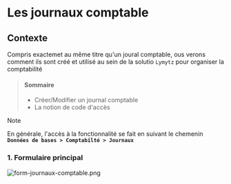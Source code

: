 # Les journaux comptable

## Contexte

Compris exactemet au même titre qu'un joural comptable, ous verons comment ils sont créé et utilisé au sein de la solutio `Lymytz` pour organiser la comptabilité

> #### Sommaire
>
> - Créer/Modifier un journal comptable
> - La notion de code d'accès

> [!NOTE]  
> En générale, l'accès à la fonctionnalité se fait en suivant le chemenin **`Données de bases > Comptabilté > Journaux`**

### 1. Formulaire principal

![form-journaux-comptable.png](https://i.postimg.cc/pT6D63C2/form-journaux-comptable.png)
